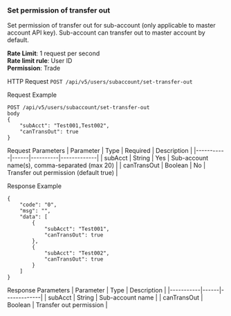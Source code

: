 ### Set permission of transfer out

Set permission of transfer out for sub-account (only applicable to master account API key). Sub-account can transfer out to master account by default.

**Rate Limit**: 1 request per second  
**Rate limit rule**: User ID  
**Permission**: Trade  

HTTP Request
`POST /api/v5/users/subaccount/set-transfer-out`

Request Example
```
POST /api/v5/users/subaccount/set-transfer-out
body
{
    "subAcct": "Test001,Test002",
    "canTransOut": true
}
```

Request Parameters
| Parameter | Type | Required | Description |
|-----------|------|----------|-------------|
| subAcct | String | Yes | Sub-account name(s), comma-separated (max 20) |
| canTransOut | Boolean | No | Transfer out permission (default true) |

Response Example
```
{
    "code": "0",
    "msg": "",
    "data": [
        {
            "subAcct": "Test001",
            "canTransOut": true
        },
        {
            "subAcct": "Test002",
            "canTransOut": true
        }
    ]
}
```

Response Parameters
| Parameter | Type | Description |
|-----------|------|-------------|
| subAcct | String | Sub-account name |
| canTransOut | Boolean | Transfer out permission |
